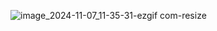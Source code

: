 ![image_2024-11-07_11-35-31-ezgif com-resize](https://github.com/user-attachments/assets/c2d4480d-39c8-4a07-84d8-30b4961d01e8)
